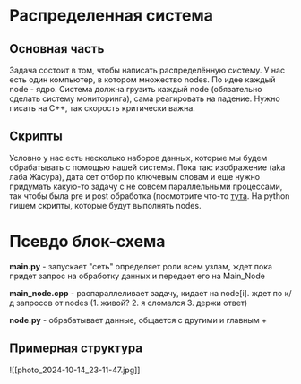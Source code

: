 # Распределенная система
## Основная часть
Задача состоит в том, чтобы написать распределённую систему. У нас есть один компьютер, в котором множество nodes. По идее каждый node - ядро. Система должна грузить каждый node (обязательно сделать систему мониторинга), сама реагировать на падение. Нужно писать на С++, так скорость критически важна.
## Скрипты
Условно у нас есть несколько наборов данных, которые мы будем обрабатывать с помощью нашей системы. Пока так: изображение (aka лаба Жасура), дата сет отбор по ключевым словам и еще нужно придумать какую-то задачу с не совсем параллельными процессами, так чтобы была pre и post обработка (посмотрите что-то [тута](https://www.kaggle.com/datasets). На python пишем скрипты, которые будут выполнять nodes.

# Псевдо блок-схема
**main.py** - запускает "сеть" определяет роли всем узлам, ждет пока придет запрос на обработку данных и передает его на Main_Node

**main_node.cpp** - распараллеливает задачу, кидает на node[i]. ждет по к/д запросов от nodes (1. живой? 2. я сломался 3. держи ответ)

**node.py** - обрабатывает данные, общается с другими и главным + 

## Примерная структура
![[photo_2024-10-14_23-11-47.jpg]]